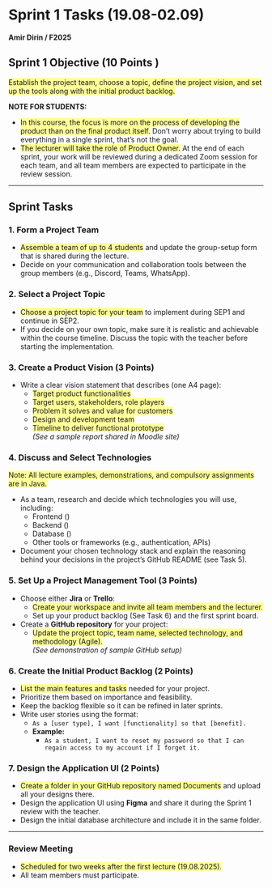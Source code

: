 # Sprint 1 Tasks (19.08-02.09)  
**Amir Dirin / F2025**  

## Sprint 1 Objective (**10 Points** )  
<span style="background-color: #ffff99;">Establish the project team, choose a topic, define the project vision, and set up the tools along with the initial product backlog.</span>  

**NOTE FOR STUDENTS:**  
- <span style="background-color: #ffff99;">In this course, the focus is more on the process of developing the product than on the final product itself.</span> Don’t worry about trying to build everything in a single sprint, that’s not the goal.  
- <span style="background-color: #ffff99;">The lecturer will take the role of Product Owner.</span> At the end of each sprint, your work will be reviewed during a dedicated Zoom session for each team, and all team members are expected to participate in the review session.  

---

## Sprint Tasks

### 1. Form a Project Team
- <span style="background-color: #ffff99;">Assemble a team of up to 4 students</span> and update the group-setup form that is shared during the lecture.  
- Decide on your communication and collaboration tools between the group members (e.g., Discord, Teams, WhatsApp).  

### 2. Select a Project Topic
- <span style="background-color: #ffff99;">Choose a project topic for your team</span> to implement during SEP1 and continue in SEP2.  
- If you decide on your own topic, make sure it is realistic and achievable within the course timeline. Discuss the topic with the teacher before starting the implementation.  

### 3. Create a Product Vision (**3 Points**)
- Write a clear vision statement that describes (one A4 page):  
  - <span style="background-color: #ffff99;">Target product functionalities</span>  
  - <span style="background-color: #ffff99;">Target users, stakeholders, role players</span>  
  - <span style="background-color: #ffff99;">Problem it solves and value for customers</span>  
  - <span style="background-color: #ffff99;">Design and development team</span>  
  - <span style="background-color: #ffff99;">Timeline to deliver functional prototype</span>  
*(See a sample report shared in Moodle site)*  

### 4. Discuss and Select Technologies
<span style="background-color: #ffff99;">Note: All lecture examples, demonstrations, and compulsory assignments are in Java.</span>  

- As a team, research and decide which technologies you will use, including:  
  - Frontend ()  
  - Backend ()  
  - Database ()  
  - Other tools or frameworks (e.g., authentication, APIs)  
- Document your chosen technology stack and explain the reasoning behind your decisions in the project’s GitHub README (see Task 5).  

### 5. Set Up a Project Management Tool (**3 Points**)
- Choose either **Jira** or **Trello**:  
  - <span style="background-color: #ffff99;">Create your workspace and invite all team members and the lecturer.</span>  
  - Set up your product backlog (See Task 6) and the first sprint board.  
- Create a **GitHub repository** for your project:  
  - <span style="background-color: #ffff99;">Update the project topic, team name, selected technology, and methodology (Agile).</span>  
  *(See demonstration of sample GitHub setup)*  

### 6. Create the Initial Product Backlog (**2 Points**)
- <span style="background-color: #ffff99;">List the main features and tasks</span> needed for your project.  
- Prioritize them based on importance and feasibility.  
- Keep the backlog flexible so it can be refined in later sprints.  
- Write user stories using the format:  
  - `As a [user type], I want [functionality] so that [benefit].`  
  - **Example:**  
    - `As a student, I want to reset my password so that I can regain access to my account if I forget it.`  

### 7. Design the Application UI (**2 Points**)
- <span style="background-color: #ffff99;">Create a folder in your GitHub repository named Documents</span> and upload all your designs there.  
- Design the application UI using **Figma** and share it during the Sprint 1 review with the teacher.  
- Design the initial database architecture and include it in the same folder.  

---

### Review Meeting
- <span style="background-color: #ffff99;">Scheduled for two weeks after the first lecture (19.08.2025).</span>  
- All team members must participate.
